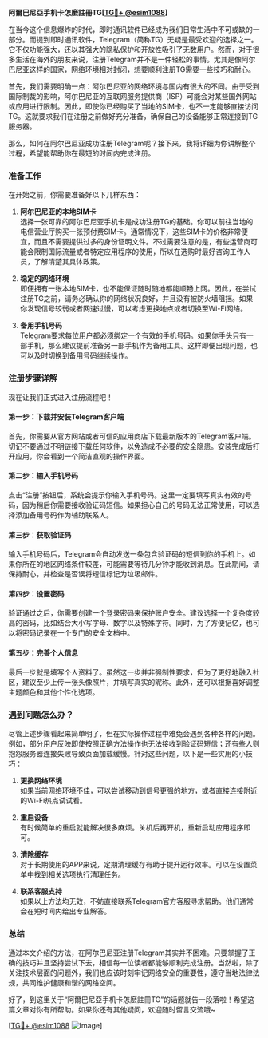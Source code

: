 **阿爾巴尼亞手机卡怎麽註冊TG[[TG💪+ @esim1088](https://t.me/s/esim1088)]**

在当今这个信息爆炸的时代，即时通讯软件已经成为我们日常生活中不可或缺的一部分。而提到即时通讯软件，Telegram（简称TG）无疑是最受欢迎的选择之一。它不仅功能强大，还以其强大的隐私保护和开放性吸引了无数用户。然而，对于很多生活在海外的朋友来说，注册Telegram并不是一件轻松的事情。尤其是像阿尔巴尼亚这样的国家，网络环境相对封闭，想要顺利注册TG需要一些技巧和耐心。

首先，我们需要明确一点：阿尔巴尼亚的网络环境与国内有很大的不同。由于受到国际制裁的影响，阿尔巴尼亚的互联网服务提供商（ISP）可能会对某些国外网站或应用进行限制。因此，即使你已经购买了当地的SIM卡，也不一定能够直接访问TG。这就要求我们在注册之前做好充分准备，确保自己的设备能够正常连接到TG服务器。

那么，如何在阿尔巴尼亚成功注册Telegram呢？接下来，我将详细为你讲解整个过程，希望能帮助你在最短的时间内完成注册。

### 准备工作

在开始之前，你需要准备好以下几样东西：

1. **阿尔巴尼亚的本地SIM卡**  
   选择一张可靠的阿尔巴尼亚手机卡是成功注册TG的基础。你可以前往当地的电信营业厅购买一张预付费SIM卡。通常情况下，这些SIM卡的价格非常便宜，而且不需要提供过多的身份证明文件。不过需要注意的是，有些运营商可能会限制国际流量或者特定应用程序的使用，所以在选购时最好咨询工作人员，了解清楚其具体政策。

2. **稳定的网络环境**  
   即便拥有一张本地SIM卡，也不能保证随时随地都能顺畅上网。因此，在尝试注册TG之前，请务必确认你的网络状况良好，并且没有被防火墙阻挡。如果你发现信号较弱或者网速过慢，可以考虑更换地点或者切换至Wi-Fi网络。

3. **备用手机号码**  
   Telegram要求每位用户都必须绑定一个有效的手机号码。如果你手头只有一部手机，那么建议提前准备另一部手机作为备用工具。这样即便出现问题，也可以及时切换到备用号码继续操作。

### 注册步骤详解

现在让我们正式进入注册流程吧！

#### 第一步：下载并安装Telegram客户端
首先，你需要从官方网站或者可信的应用商店下载最新版本的Telegram客户端。切记不要通过不明链接下载任何软件，以免造成不必要的安全隐患。安装完成后打开应用，你会看到一个简洁直观的操作界面。

#### 第二步：输入手机号码
点击“注册”按钮后，系统会提示你输入手机号码。这里一定要填写真实有效的号码，因为稍后你需要接收验证码短信。如果担心自己的号码无法正常使用，可以选择添加备用号码作为辅助联系人。

#### 第三步：获取验证码
输入手机号码后，Telegram会自动发送一条包含验证码的短信到你的手机上。如果你所在的地区网络条件较差，可能需要等待几分钟才能收到消息。在此期间，请保持耐心，并检查是否误将短信标记为垃圾邮件。

#### 第四步：设置密码
验证通过之后，你需要创建一个登录密码来保护账户安全。建议选择一个复杂度较高的密码，比如结合大小写字母、数字以及特殊字符。同时，为了方便记忆，也可以将密码记录在一个专门的安全文档中。

#### 第五步：完善个人信息
最后一步就是填写个人资料了。虽然这一步并非强制性要求，但为了更好地融入社区，建议至少上传一张头像照片，并填写真实的昵称。此外，还可以根据喜好调整主题颜色和其他个性化选项。

### 遇到问题怎么办？

尽管上述步骤看起来简单明了，但在实际操作过程中难免会遇到各种各样的问题。例如，部分用户反映即使按照正确方法操作也无法接收到验证码短信；还有些人则抱怨服务器连接失败导致页面加载缓慢。针对这些问题，以下是一些实用的小技巧：

1. **更换网络环境**  
   如果当前网络环境不佳，可以尝试移动到信号更强的地方，或者直接连接附近的Wi-Fi热点试试看。

2. **重启设备**  
   有时候简单的重启就能解决很多麻烦。关机后再开机，重新启动应用程序即可。

3. **清除缓存**  
   对于长期使用的APP来说，定期清理缓存有助于提升运行效率。可以在设置菜单中找到相关选项执行清理任务。

4. **联系客服支持**  
   如果以上方法均无效，不妨直接联系Telegram官方客服寻求帮助。他们通常会在短时间内给出专业解答。

### 总结

通过本文介绍的方法，在阿尔巴尼亚注册Telegram其实并不困难。只要掌握了正确的技巧并且坚持尝试下去，相信每一位读者都能够顺利完成注册。当然啦，除了关注技术层面的问题外，我们也应该时刻牢记网络安全的重要性，遵守当地法律法规，共同维护健康和谐的网络空间。

好了，到这里关于“阿爾巴尼亞手机卡怎麽註冊TG”的话题就告一段落啦！希望这篇文章对你有所帮助。如果你还有其他疑问，欢迎随时留言交流哦~ 

[[TG💪+ @esim1088](https://t.me/s/esim1088) ![Image](https://i.postimg.cc/4NQfJmqS/Snipaste-2025-05-13-00-14-12.png)]